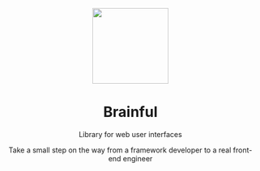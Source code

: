<p align="center">
<a href="https://brainfuljs.dev">
<img src="https://github.com/user-attachments/assets/eec3e8ea-63dd-4e87-99e1-11ad09b2b9a6" height="150">
</a>
</p>

<h1 align="center">
Brainful
</h1>
<p align="center">
Library for web user interfaces
<p>
<p align="center">
Take a small step on the way from a framework developer to a real front-end engineer
<p>
